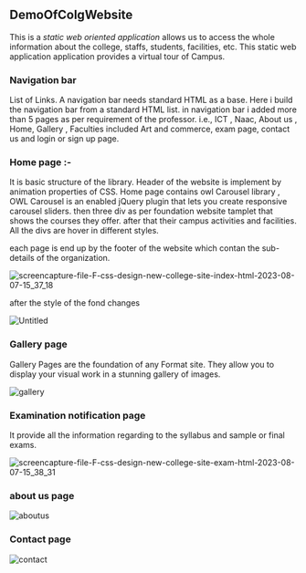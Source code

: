 ## DemoOfColgWebsite
This is a *static web oriented application* allows us to access the whole information about the college, staffs, students, facilities, etc. This static web application application provides a virtual tour of Campus.

### Navigation bar
List of Links. A navigation bar needs standard HTML as a base. Here i build the navigation bar from a standard HTML list.
in navigation bar i added more than 5 pages as per requirement of the professor. i.e., ICT , Naac, About us , Home, Gallery , Faculties included Art and commerce, exam page, contact us and login or sign up page.

### Home page :-
It is basic structure of the library.
Header of the website is implement by animation properties of CSS.
Home page contains owl Carousel library , OWL Carousel is an enabled jQuery plugin that lets you create responsive carousel sliders.
then three div as per foundation website tamplet that shows the courses they offer.
after that their campus activities and facilities. All the divs are hover in different styles. 

each page is end up by the footer of the website which contan the sub-details of the organization.  


![screencapture-file-F-css-design-new-college-site-index-html-2023-08-07-15_37_18](https://github.com/RaagLibr/DemoOfColgWebsite/assets/101311420/20b1a0d0-1fb1-4bc6-b9c1-01e25c86ccf5)

after the style of the fond changes 

![Untitled](https://github.com/RaagLibr/DemoOfColgWebsite/assets/101311420/efdf62da-7779-495c-a4a2-f811e180281b)


### Gallery page 
Gallery Pages are the foundation of any Format site. They allow you to display your visual work in a stunning gallery of images.




![gallery](https://github.com/RaagLibr/DemoOfColgWebsite/assets/101311420/55b78fb1-98ed-4bb6-a22d-db878d4c5ff7)


### Examination notification page
It provide all the information regarding to the syllabus and sample or final exams.


![screencapture-file-F-css-design-new-college-site-exam-html-2023-08-07-15_38_31](https://github.com/RaagLibr/DemoOfColgWebsite/assets/101311420/7109a6d2-77e0-4ac4-bc98-f0b7a1c26b23)


### about us page


![aboutus](https://github.com/RaagLibr/DemoOfColgWebsite/assets/101311420/a3eea3f2-fbd0-44d8-92ed-619e7ef56f52)


### Contact page
![contact](https://github.com/RaagLibr/DemoOfColgWebsite/assets/101311420/fc7c38a5-472b-4ae9-922f-4619af587e71)



